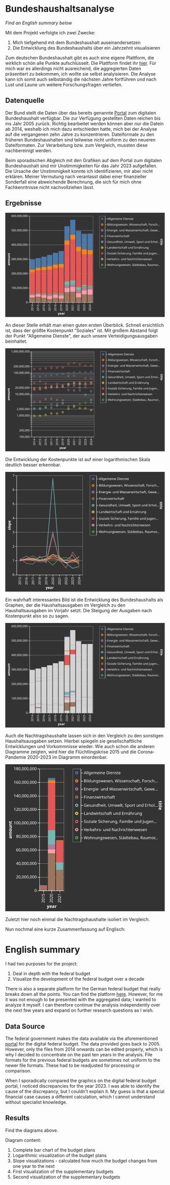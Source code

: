 # Bundeshaushaltsanalyse

*Find an English summary below*

Mit dem Projekt verfolgte ich zwei Zwecke: 
<ol>
  <li>Mich tiefgehend mit dem Bundeshaushalt auseinandersetzen</li>
  <li>Die Entwicklung des Bundeshaushalts über ein Jahrzehnt visualisieren</li>
</ol>

Zum deutschen Bundeshaushalt gibt es auch eine eigene Plattform, die wirklich schön alle Punkte aufschlüsselt. Die Plattform findet ihr [hier](https://www.bundeshaushalt.de/DE/Bundeshaushalt-digital/bundeshaushalt-digital.html). Für mich war es allerdings nicht ausreichend, die aggregierten Daten präsentiert zu bekommen, ich wollte sie selbst analyisieren. Die Analyse kann ich somit auch selbständig die nächsten Jahre fortführen und nach Lust und Laune um weitere Forschungsfragen vertiefen. 

## Datenquelle

Der Bund stellt die Daten über das bereits genannte [Portal](https://www.bundeshaushalt.de/DE/Download-Portal/download-portal.html) zum digitalen Bundeshaushalt verfügbar. Die zur Verfügung gestellten Daten reichen bis ins Jahr 2005 zurück. Richtig bearbeitet werden können aber nur die Datein ab 2014, weshalb ich mich dazu entschieden hatte, mich bei der Analyse auf die vergangenen zehn Jahre zu konzentrieren. Dateiformate zu den früheren Bundeshaushalten sind teilweise nicht uniform zu den neueren Dateiformaten. Zur Verarbeitung bzw. zum Vergleich, mussten diese nachbereinigt werden. 

Beim sporadischen Abgleich mit den Grafiken auf dem Portal zum digitalen Bundeshaushalt sind mir Unstimmigkeiten für das Jahr 2023 aufgefallen. Die Ursache der Unstimmigkeit konnte ich identifizieren, mir aber nicht erklären. Meiner Vermutung nach veranlasst dabei einer finanzieller Sonderfall eine abweichende Berechnung, die sich für mich ohne Fachkenntnisse nicht nachvollziehen lässt. 

## Ergebnisse

![Entwicklung als Balkendiagramm](/output_data/visualisierungen/complete_bar.svg)

An dieser Stelle erhält man einen guten ersten Überblick. Schnell ersichtlich ist, dass der größte Kostenpunkt "Soziales" ist. Mit großem Abstand folgt der Punkt "Allgemeine Dienste", der auch unsere Verteidigungsausgaben beinhaltet.

![Logarithmische Skala zur Entwicklung des Bundeshaushalts](/output_data/visualisierungen/complete_logarithmic.svg)

Die Entwicklung der Kostenpunkte ist auf einer logarithmischen Skala deutlich besser erkennbar.

![Steigung der Entwickung des Bundeshaushalts](/output_data/visualisierungen/slope.svg)

Ein wahrhaft interessantes Bild ist die Entwicklung des Bundeshaushalts als Graphen, der die Haushaltsausgaben im Vergleich zu den Haushaltsausgaben im Vorjahr setzt. Die Steigung der Ausgaben nach Kostenpunkt also so zu sagen.

![Nachtragshaushalte](/output_data/visualisierungen/integrated_supp.svg)

Auch die Nachtragshaushalte lassen sich in den Vergleich zu den sonstigen Haushaltsausgaben setzen. Hierbei spiegeln sie gesellschaftliche Entwicklungen und Vorkommnisse wieder. Wie auch schon die anderen Diagramme zeigten, wird hier die Flüchtlingskrise 2015 und die Corona-Pandemie 2020-2023 im Diagramm einordenbar.

![Nachtragshaushalte isoliert](/output_data/visualisierungen/supp_individual.svg)

Zuletzt hier noch einmal die Nachtragshaushalte isoliert im Vergleich. 

Nun nochmal eine kurze Zusammenfassung auf Englisch:

# English summary

I had two purposes for the project:
<ol>
  <li>Deal in depth with the federal budget</li>
  <li>Visualize the development of the federal budget over a decade</li>
</ol>

There is also a separate platform for the German federal budget that really breaks down all the points. You can find the platform [here](https://www.bundeshaushalt.de/DE/Bundeshaushalt-digital/bundeshaushalt-digital.html). However, for me it was not enough to be presented with the aggregated data; I wanted to analyze it myself. I can therefore continue the analysis independently over the next few years and expand on further research questions as I wish.

## Data Source

The federal government makes the data available via the aforementioned [portal](https://www.bundeshaushalt.de/DE/Download-Portal/download-portal.html) for the digital federal budget. The data provided goes back to 2005. However, only the files from 2014 onwards can be edited properly, which is why I decided to concentrate on the past ten years in the analysis. File formats for the previous federal budgets are sometimes not uniform to the newer file formats. These had to be readjusted for processing or comparison.

When I sporadically compared the graphics on the digital federal budget portal, I noticed discrepancies for the year 2023. I was able to identify the cause of the discrepancy, but I couldn't explain it. My guess is that a special financial case causes a different calculation, which I cannot understand without specialist knowledge.

## Results

Find the diagrams above.

Diagram content:
<ol>
  <li>Complete bar chart of the budget plans</li>
  <li>Logarithmic visualization of the budget plans</li>
  <li>Slope visualizations - calculated how much the budget changes from one year to the next</li>
  <li>First visualization of the supplementary budgets</li>
  <li>Second visualization of the supplementary budgets</li>
</ol>